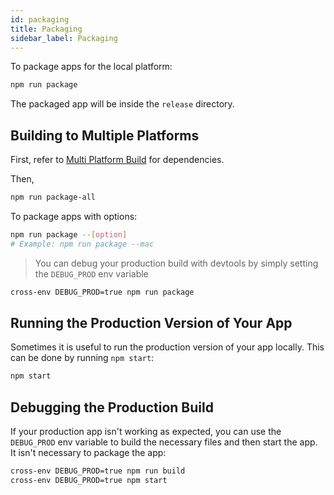 ```yaml
---
id: packaging
title: Packaging
sidebar_label: Packaging
---
```


To package apps for the local platform:

```bash
npm run package
```

The packaged app will be inside the `release` directory.

## Building to Multiple Platforms

First, refer to [Multi Platform Build](https://www.electron.build/multi-platform-build) for dependencies.

Then,

```bash
npm run package-all
```

To package apps with options:

```bash
npm run package --[option]
# Example: npm run package --mac
```

> You can debug your production build with devtools by simply setting the `DEBUG_PROD` env variable

```bash
cross-env DEBUG_PROD=true npm run package
```

## Running the Production Version of Your App

Sometimes it is useful to run the production version of your app locally. This can be done by running `npm start`:

```bash
npm start
```

## Debugging the Production Build

If your production app isn't working as expected, you can use the `DEBUG_PROD` env variable to build the necessary files and then start the app. It isn't necessary to package the app:

```bash
cross-env DEBUG_PROD=true npm run build
cross-env DEBUG_PROD=true npm start
```
